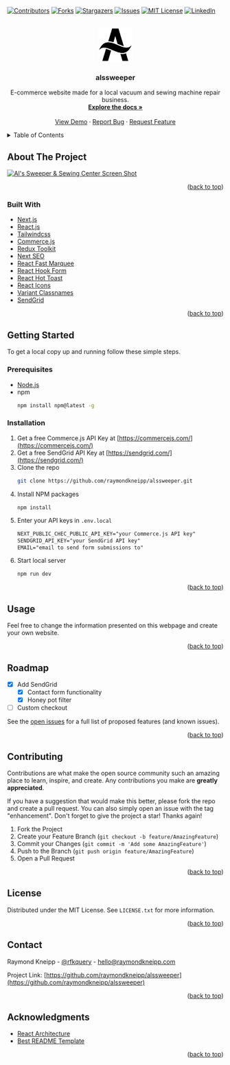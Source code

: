 <div id="top"></div>

<!-- PROJECT SHIELDS -->

[![Contributors][contributors-shield]][contributors-url]
[![Forks][forks-shield]][forks-url]
[![Stargazers][stars-shield]][stars-url]
[![Issues][issues-shield]][issues-url]
[![MIT License][license-shield]][license-url]
[![LinkedIn][linkedin-shield]][linkedin-url]

<!-- PROJECT LOGO -->
<br />
<div align="center">
  <a href="https://github.com/raymondkneipp/alssweeper">
    <img src="public/img/logo-outline.svg" alt="Logo" width="80" height="80">
  </a>

<h3 align="center">alssweeper</h3>

  <p align="center">
  E-commerce website made for a local vacuum and sewing machine repair business.
    <br />
    <a href="https://github.com/raymondkneipp/alssweeper"><strong>Explore the docs »</strong></a>
    <br />
    <br />
    <a href="https://alssweeper.vercel.app/">View Demo</a>
    ·
    <a href="https://github.com/raymondkneipp/alssweeper/issues">Report Bug</a>
    ·
    <a href="https://github.com/raymondkneipp/alssweeper/issues">Request Feature</a>
  </p>
</div>

<!-- TABLE OF CONTENTS -->
<details>
  <summary>Table of Contents</summary>
  <ol>
    <li>
      <a href="#about-the-project">About The Project</a>
      <ul>
        <li><a href="#built-with">Built With</a></li>
      </ul>
    </li>
    <li>
      <a href="#getting-started">Getting Started</a>
      <ul>
        <li><a href="#prerequisites">Prerequisites</a></li>
        <li><a href="#installation">Installation</a></li>
      </ul>
    </li>
    <li><a href="#usage">Usage</a></li>
    <li><a href="#roadmap">Roadmap</a></li>
    <li><a href="#contributing">Contributing</a></li>
    <li><a href="#license">License</a></li>
    <li><a href="#contact">Contact</a></li>
    <li><a href="#acknowledgments">Acknowledgments</a></li>
  </ol>
</details>

<!-- ABOUT THE PROJECT -->

## About The Project

[![Al's Sweeper & Sewing Center Screen Shot][product-screenshot]](https://alssweeper.vercel.app/)

<p align="right">(<a href="#top">back to top</a>)</p>

### Built With

- [Next.js](https://nextjs.org/)
- [React.js](https://reactjs.org/)
- [Tailwindcss](https://tailwindcss.com/)
- [Commerce.js](https://commercejs.com/)
- [Redux Toolkit](https://redux-toolkit.js.org/)
- [Next SEO](https://github.com/garmeeh/next-seo)
- [React Fast Marquee](https://www.react-fast-marquee.com/)
- [React Hook Form](https://react-hook-form.com/)
- [React Hot Toast](https://react-hot-toast.com/)
- [React Icons](https://react-icons.github.io/react-icons)
- [Variant Classnames](https://github.com/mattvalleycodes/variant-classnames)
- [SendGrid](https://sendgrid.com/)

<p align="right">(<a href="#top">back to top</a>)</p>

<!-- GETTING STARTED -->

## Getting Started

To get a local copy up and running follow these simple steps.

### Prerequisites

- [Node.js](https://nodejs.org/en/)
- npm
  ```sh
  npm install npm@latest -g
  ```

### Installation

1. Get a free Commerce.js API Key at [https://commercejs.com/](https://commercejs.com/)
2. Get a free SendGrid API Key at [https://sendgrid.com/](https://sendgrid.com/)
3. Clone the repo
   ```sh
   git clone https://github.com/raymondkneipp/alssweeper.git
   ```
4. Install NPM packages
   ```sh
   npm install
   ```
5. Enter your API keys in `.env.local`
   ```
   NEXT_PUBLIC_CHEC_PUBLIC_API_KEY="your Commerce.js API key"
   SENDGRID_API_KEY="your SendGrid API key"
   EMAIL="email to send form submissions to"
   ```
6. Start local server
   ```sh
   npm run dev
   ```

<p align="right">(<a href="#top">back to top</a>)</p>

<!-- USAGE EXAMPLES -->

## Usage

Feel free to change the information presented on this webpage and create your own website.

<!-- _For more examples, please refer to the [Documentation](https://example.com)_ -->

<p align="right">(<a href="#top">back to top</a>)</p>

<!-- ROADMAP -->

## Roadmap

- [x] Add SendGrid
  - [x] Contact form functionality
  - [x] Honey pot filter
- [ ] Custom checkout

See the [open issues](https://github.com/raymondkneipp/alssweeper/issues) for a full list of proposed features (and known issues).

<p align="right">(<a href="#top">back to top</a>)</p>

<!-- CONTRIBUTING -->

## Contributing

Contributions are what make the open source community such an amazing place to learn, inspire, and create. Any contributions you make are **greatly appreciated**.

If you have a suggestion that would make this better, please fork the repo and create a pull request. You can also simply open an issue with the tag "enhancement".
Don't forget to give the project a star! Thanks again!

1. Fork the Project
2. Create your Feature Branch (`git checkout -b feature/AmazingFeature`)
3. Commit your Changes (`git commit -m 'Add some AmazingFeature'`)
4. Push to the Branch (`git push origin feature/AmazingFeature`)
5. Open a Pull Request

<p align="right">(<a href="#top">back to top</a>)</p>

<!-- LICENSE -->

## License

Distributed under the MIT License. See `LICENSE.txt` for more information.

<p align="right">(<a href="#top">back to top</a>)</p>

<!-- CONTACT -->

## Contact

Raymond Kneipp - [@rfkquery](https://twitter.com/rfkquery) - hello@raymondkneipp.com

Project Link: [https://github.com/raymondkneipp/alssweeper](https://github.com/raymondkneipp/alssweeper)

<p align="right">(<a href="#top">back to top</a>)</p>

<!-- ACKNOWLEDGMENTS -->

## Acknowledgments

- [React Architecture](https://www.taniarascia.com/react-architecture-directory-structure/)
- [Best README Template](https://github.com/othneildrew/Best-README-Template/blob/master/README.md)

<p align="right">(<a href="#top">back to top</a>)</p>

<!-- MARKDOWN LINKS & IMAGES -->
<!-- https://www.markdownguide.org/basic-syntax/#reference-style-links -->

[contributors-shield]: https://img.shields.io/github/contributors/raymondkneipp/alssweeper.svg?style=for-the-badge
[contributors-url]: https://github.com/raymondkneipp/alssweeper/graphs/contributors
[forks-shield]: https://img.shields.io/github/forks/raymondkneipp/alssweeper.svg?style=for-the-badge
[forks-url]: https://github.com/raymondkneipp/alssweeper/network/members
[stars-shield]: https://img.shields.io/github/stars/raymondkneipp/alssweeper.svg?style=for-the-badge
[stars-url]: https://github.com/raymondkneipp/alssweeper/stargazers
[issues-shield]: https://img.shields.io/github/issues/raymondkneipp/alssweeper.svg?style=for-the-badge
[issues-url]: https://github.com/raymondkneipp/alssweeper/issues
[license-shield]: https://img.shields.io/github/license/raymondkneipp/alssweeper.svg?style=for-the-badge
[license-url]: https://github.com/raymondkneipp/alssweeper/blob/master/LICENSE.txt
[linkedin-shield]: https://img.shields.io/badge/-LinkedIn-black.svg?style=for-the-badge&logo=linkedin&colorB=555
[linkedin-url]: https://linkedin.com/in/raymondkneipp
[product-screenshot]: public/img/screenshot.png
